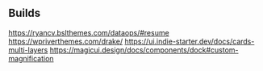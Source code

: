 ## Builds

https://ryancv.bslthemes.com/dataops/#resume
https://wpriverthemes.com/drake/
https://ui.indie-starter.dev/docs/cards-multi-layers
https://magicui.design/docs/components/dock#custom-magnification
